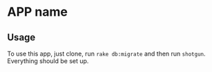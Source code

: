 # APP name

## Usage

To use this app, just clone, run `rake db:migrate` and then run `shotgun`.
Everything should be set up.

